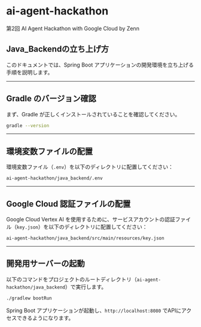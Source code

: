 # ai-agent-hackathon

第2回 AI Agent Hackathon with Google Cloud by Zenn

## Java_Backendの立ち上げ方

このドキュメントでは、Spring Boot アプリケーションの開発環境を立ち上げる手順を説明します。

---

## Gradle のバージョン確認

まず、Gradle が正しくインストールされていることを確認してください。

```sh
gradle --version
```

---

## 環境変数ファイルの配置

環境変数ファイル（`.env`）を以下のディレクトリに配置してください：

```
ai-agent-hackathon/java_backend/.env
```

---

## Google Cloud 認証ファイルの配置

Google Cloud Vertex AI を使用するために、サービスアカウントの認証ファイル（`key.json`）を以下のディレクトリに配置してください：

```
ai-agent-hackathon/java_backend/src/main/resources/key.json
```

---

## 開発用サーバーの起動

以下のコマンドをプロジェクトのルートディレクトリ（`ai-agent-hackathon/java_backend`）で実行します。

```sh
./gradlew bootRun
```

Spring Boot アプリケーションが起動し、`http://localhost:8080` でAPIにアクセスできるようになります。
